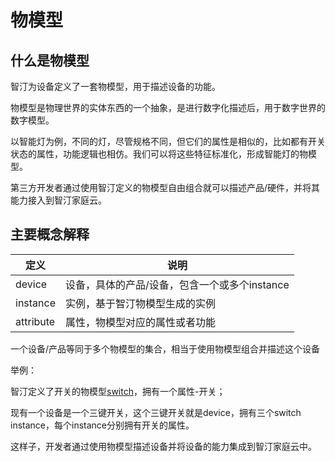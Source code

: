 # 物模型

## 什么是物模型

智汀为设备定义了一套物模型，用于描述设备的功能。

物模型是物理世界的实体东西的一个抽象，是进行数字化描述后，用于数字世界的数字模型。

以智能灯为例，不同的灯，尽管规格不同，但它们的属性是相似的，比如都有开关状态的属性，功能逻辑也相仿。我们可以将这些特征标准化，形成智能灯的物模型。

第三方开发者通过使用智汀定义的物模型自由组合就可以描述产品/硬件，并将其能力接入到智汀家庭云。

## 主要概念解释

|    定义     | 说明 |
|------------|-----|
|  device    | 设备，具体的产品/设备，包含一个或多个instance  |
|  instance  | 实例，基于智汀物模型生成的实例  |
|  attribute | 属性，物模型对应的属性或者功能  |

一个设备/产品等同于多个物模型的集合，相当于使用物模型组合并描述这个设备

举例：

智汀定义了开关的物模型[switch](device-thing-model.md#switch)，拥有一个属性-开关；

现有一个设备是一个三键开关，这个三键开关就是device，拥有三个switch instance，每个instance分别拥有开关的属性。

这样子，开发者通过使用物模型描述设备并将设备的能力集成到智汀家庭云中。

